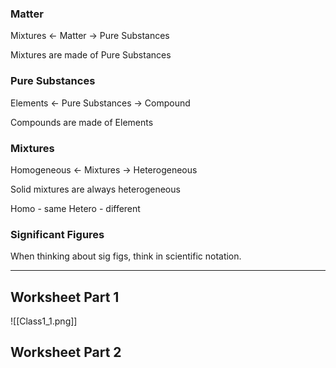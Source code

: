 ### Matter
Mixtures <- Matter -> Pure Substances

Mixtures are made of Pure Substances

### Pure Substances
Elements <- Pure Substances -> Compound

Compounds are made of Elements

### Mixtures
Homogeneous <- Mixtures -> Heterogeneous

Solid mixtures are always heterogeneous

Homo - same
Hetero - different

### Significant Figures
When thinking about sig figs, think in scientific notation.

---
## Worksheet Part 1
![[Class1_1.png]]
## Worksheet Part 2
